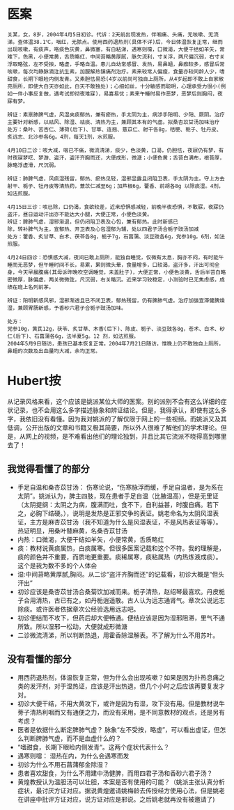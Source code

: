 
# 医案

```
关某，女，8岁，2004年4月5日初诊。代诉：2天前出现发热，伴咽痛、头痛，无咳嗽、无流涕。查体温38.1℃，咽红，无脓点。使用西药退热剂(具体不详)后，今日体温恢复正常，继而出现咳嗽，有痰声，咯痰色灰黄，鼻微塞，有白粘涕，遇寒则嚏，口微渴，大便干结如羊矢，常难下，色黑，小便常黄，舌质略红，中间苔略黄厚腻，脉欠流利，寸关浮，两尺偏沉弱，右寸关浮取略弦，左不受按，略虚，手略自温。患儿自幼常感冒、发热，易鼻衄，鼻痂较多，感冒后常咳嗽，每次均静脉滴注抗生素，加服解热镇痛剂治疗。素来较常人偏瘦，食量亦较同龄人少，嗜甜食，长期下眼睑内侧发青。又素胆怯易恐(4岁以前尚可独自上厕所，从4岁起即不敢上自家敞亮厕所，即使大白天亦如此，白天不敢独处)；心细如丝，十分敏感而聪明，心理承受力很小(例如一件小事反复做，遇考试即彻夜难寐)，易喜易忧；素来午睡时易作恶梦，恶梦后则胸闷，夜寐有梦。

辨证：素禀肺脾气虚，风湿夹痰郁热，兼有瘀热，手太阴为主，病渉手阳明、少阳、厥阴。治疗主要针对新感，以祛风、除湿、祛痰、清热为主，兼顾其本有的气虚。拟桑杏苡甘汤加味治疗
处方：桑叶、苦杏仁、薄荷(后下)、甘草、连翘、薏苡仁、射干各8g，桔梗、栀子、牡丹皮、炙远志、北沙参各6g。4剂，每天1剂，水煎服。

4月10日二诊：咳大减，咽已不痛，微流清涕，痰少，色淡黄，口渴，仍胆怯，夜寐仍有梦，有时夜寐梦呓、梦游、盗汗，盗汗齐胸而还，大便成形，微溏；小便色黄；舌苔白满布，根苔厚，脉略浮虚滑，尺沉弱。

辨证：肺脾气虚，风痰湿残留，郁热、瘀热见轻，湿邪显露且闭阻卫表，手太阴为主。守上方去射干、栀子、牡丹皮等清热药，薏苡仁减至6g；加芦根6g，藿香、前胡各8g 以除痰湿。4剂，如法煎服。

4月15日三诊：咳已除，口仍渴，食欲较差，近来恐惧感减轻，前晚半夜恐惧，不敢寐，夜寐仍盗汗，昼日运动汗出亦不能达大小腿，大便正常，小便色淡黄。
辨证：脾肺气虚，湿邪渐退，但仍闭阻卫表及心包，兼有郁热。此时新感已
除，转补脾气为主，宣郁热、开卫表及心包湿郁为辅，处以四君子汤合栀子豉汤加减
处方：藿香、炙甘草、白术、茯苓各8g，栀子7g，石菖蒲、淡豆豉各6g，党参10g。6剂，如法煎服。

4月24日四诊：恐惧感大减，夜间已敢上厕所，能独自睡觉，仅微有太息，胸亦不闷，有时能午睡而无恶梦，但午睡时间不长，易累，累则微头晕，食量增多，口较渴，盗汗多，汗出可彻全身，今天早晨腹痛(其母诉昨晚吹空调睡觉，未盖肚子)，大便正常，小便色淡黄，舌后半苔白略密微厚，脉偏虚，两关微微弦，尺沉弱，右关略沉。近来学习较稳定，小测验时已无焦虑感，成绩在班上名列前茅。

辨证：阳明新感风邪，湿邪渐透且已不闭卫表，郁热残留，仍有脾肺气虚。治疗加强宣滞健脾燥湿，兼顾胃肠新感，予香砂六君子合栀子豉汤加味。

处方：
党参10g，黄芪12g，茯苓、炙甘草、木香(后下)、陈皮、栀子、淡豆豉各8g，苍术、白术、砂仁(后下)、石菖蒲各6g，法半夏5g。12 剂，如法煎服。
2004年5月9日随访，患孩已基本恢复正常。2004年7月21日随访，惟晚上仍不敢独自上厕所，鼻衄的次数及出血量均大减，余均正常。
```

# Hubert按

从记录风格来看，这个应该是姚派某位大师的医案。别的派别不会有这么详细的症状记录，也不会用这么多字描述脉象和辨证结论。但是，我得承认，即使有这么多字，我依旧没有看懂。因为我对姚派的了解仅限于网上的一些视频。而姚派又及其低调，公开出版的文章和书籍又极其简要，所以外人很难了解他们的学术理论。但是，从网上的视频，是不难看出他们的理论独到，并且比其它流派不晓得高到哪里去了！

## 我觉得看懂了的部分
- 手足自温和桑杏苡甘汤： 伤寒论说，“伤寒脉浮而缓，手足自温者，是为系在太阴”。姚派认为，脾主四肢，现在患者手足自温（比腋温高），但是无里证（太阴提纲：太阴之为病，腹满而吐，食不下，自利益甚，时腹自痛。若下之，必胸下结硬。），说明是发热是正邪交争的表证。姚老命名为太阴风湿表证，主方是麻杏苡甘汤（我不知道为什么是风湿表证，不是风热表证等等）。热证明显，用桑叶替麻黄，名桑杏苡甘汤
- 内热：口微渴，大便干结如羊矢，小便常黄，舌质略红
- 痰：教材说黄痰属热，白痰属寒。但很多医案记载和这个不符。我的理解是，痰的颜色并不重要，而质地更重要。痰稀属寒，痰粘属热（内热炼液成痰）。这个是我为数不多的个人体会
- 湿:中间苔略黄厚腻,胸闷。从二诊“盗汗齐胸而还”的记载看，初诊大概是“但头汗出”
- 初诊应该是桑杏苡甘汤合桑菊饮加减而来。栀子清热，赵绍琴最喜欢。丹皮栀子合用清热，古已有之，如丹栀逍遥散。古人认为远志通肾气。章次公说远志除痰。或许医者依据章次公经验选用远志吧。
- 初诊便结而不攻下，但药后却大便畅通。便结应该是因为湿邪阻滞，里气不通所致。所以湿邪一松动，大便就成形微溏
- 二诊微流清涕，所以判断热退，用霍香除湿解表。不了解为什么不用苏叶。


## 没有看懂的部分
- 用西药退热剂，体温恢复正常，但为什么会出现咳嗽？如果是因为扑热息痛之类的发汗剂，对于湿热证，应该是汗出热退，但几个小时之后应该再要复发才对。
- 初诊大便干结，不用大黄攻下，或许是因为有湿，攻下没有用。但是教材说牛蒡子清热利咽而又有通便之力，而没有采用，是不同意教材的观点，还是另有考虑？
- 医者是依据什么断定脾肺气虚？ 脉象“左不受按，略虚”，可以看出虚证，但怎么判断脾肺气虚，而不是血虚什么的？
- “嗜甜食，长期下眼睑内侧发青“。这两个症状代表什么？
- 遇寒则嚏： 湿热在内，为什么会遇寒而发
- 初诊为什么不用石菖蒲郁金除湿？
- 患者喜欢甜食，为什么不用建中汤健脾，而用四君子汤和香砂六君子汤？
- 黄煌教授认为温胆汤可以壮胆，本案是否有使用的可能？（姚派主张认真分析症状，最讨厌方证对应。据说黄煌邀请姚梅龄去传授经方使用心法，但是姚老在讲座中批评方证对应，说方证对应是邪说。之后姚老就再没有被邀请了)
